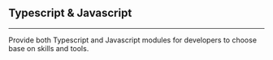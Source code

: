## Typescript & Javascript
---
Provide both Typescript and Javascript modules for developers to choose
base on skills and tools.